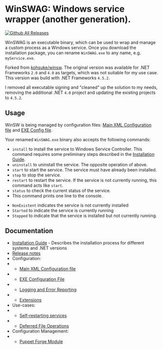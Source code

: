 # WinSWAG: **Win**dows **s**ervice **w**rapper (**a**nother **g**eneration).

[![Github All Releases](https://img.shields.io/github/downloads/ankobi/winswag/total.svg)](https://github.com/ankobi/winswag/releases)

WinSWAG is an executable binary, which can be used to wrap and manage a custom process as a Windows service.
Once you download the installation package, you can rename `WinSWAG.exe` to any name, e.g. `myService.exe`.

Forked from [kohsuke/winsw](https://github.com/kohsuke/winsw). The original version was available for .NET Frameworks `2.0` and `4.0` as targets, which was not suitable for my use case. This version was build with .NET Frameworks `4.5.2`.

I removed all executable signing and "cleaned" up the solution to my needs, removing the additional .NET `4.0` project and updating the existing projects to `4.5.2`.

## Usage

WinSW is being managed by configuration files: [Main XML Configuration file](doc/xmlConfigFile.md) and [EXE Config file](doc/exeConfigFile.md).

Your renamed `WinSWAG.exe` binary also accepts the following commands:

* `install` to install the service to Windows Service Controller.
  This command requires some preliminary steps described in the [Installation Guide](doc/installation.md).
* `uninstall` to uninstall the service. The opposite operation of above.
* `start` to start the service. The service must have already been installed.
* `stop` to stop the service.
* `restart` to restart the service. If the service is not currently running, this command acts like `start`.
* `status` to check the current status of the service.
* This command prints one line to the console.
<!-- *  -->
* `NonExistent` indicates the service is not currently installed
* `Started` to indicate the service is currently running
* `Stopped` to indicate that the service is installed but not currently running.

## Documentation

* [Installation Guide](doc/installation.md) - Describes the installation process for different systems and .NET versions
* [Release notes](CHANGELOG.md)
* Configuration:
* * [Main XML Configuration file](doc/xmlConfigFile.md)
* * [EXE Configuration File](doc/exeConfigFile.md)
* * [Logging and Error Reporting](doc/loggingAndErrorReporting.md)
* * [Extensions](doc/extensions/extensions.md)
* Use-cases:
* * [Self-restarting services](doc/selfRestartingService.md)
* * [Deferred File Operations](doc/deferredFileOperations.md)
* Configuration Management:
* * [Puppet Forge Module](doc/puppetWinSW.md)